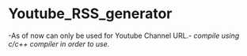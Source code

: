 # Youtube_RSS_generator

-As of now can only be used for Youtube Channel URL.-
*compile using c/c++ compiler in order to use.*
